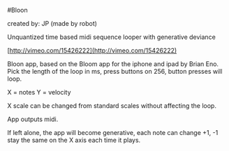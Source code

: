 #Bloon

created by: JP (made by robot)

Unquantized time based midi sequence looper with generative deviance

[http://vimeo.com/15426222](http://vimeo.com/15426222)

Bloon app, based on the Bloom app for the iphone and ipad by Brian Eno. Pick the length of the loop in ms, press buttons on 256, button presses will loop.

X = notes
Y = velocity

X scale can be changed from standard scales without affecting the loop.

App outputs midi.

If left alone, the app will become generative, each note can change +1, -1 stay the same on the X axis each time it plays.